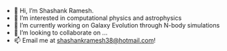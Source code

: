 - 👋 Hi, I’m Shashank Ramesh.
- 👀 I’m interested in computational physics and astrophysics
- 🌱 I’m currently working on Galaxy Evolution through N-body simulations
- 💞️ I’m looking to collaborate on ...
- 📫 Email me at shashankramesh38@hotmail.com!

<!---
Shawshank12/Shawshank12 is a ✨ special ✨ repository because its `README.md` (this file) appears on your GitHub profile.
You can click the Preview link to take a look at your changes.
--->
